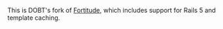 This is DOBT's fork of [Fortitude](https://github.com/ageweke/fortitude), which includes support for Rails 5 and template caching.
